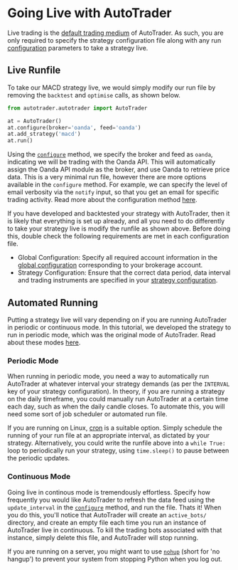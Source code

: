 # Going Live with AutoTrader

Live trading is the [default trading medium](autotrader-mediums) of AutoTrader. As such, you are only 
required to specify the strategy configuration file along with any run 
[configuration](autotrader-config-methods) parameters to take a strategy live. 


## Live Runfile
To take our MACD strategy live, we would simply modify our run file by removing the `backtest` and
`optimise` calls, as shown below. 

```python
from autotrader.autotrader import AutoTrader

at = AutoTrader()
at.configure(broker='oanda', feed='oanda')
at.add_strategy('macd')
at.run()
```

Using the [`configure`](autotrader-configure) method, we specify the broker and feed as `oanda`, indicating we will 
be trading with the Oanda API. This will automatically assign the Oanda API module as the broker, and use Oanda to 
retrieve price data. This is a very minimal run file, however there are more options available in the `configure` 
method. For example, we can specify the level of email verbosity via the `notify` input, so that you get an email 
for specific trading activity. Read more about the configuration method [here](autotrader-configure). 

If you have developed and backtested your strategy with AutoTrader, then it is likely that everything is set 
up already, and all you need to do differently to take your strategy live is modify the runfile as shown above.
Before doing this, double check the following requirements are met in each configuration file.
- Global Configuration: Specify all required account information in the 
[global configuration](global-config) corresponding to your 
brokerage account.
- Strategy Configuration: Ensure that the correct data period, data interval and trading instruments are
specified in your [strategy configuration](strategy-config). 


## Automated Running
Putting a strategy live will vary depending on if you are running AutoTrader in periodic or continuous mode.
In this tutorial, we developed the strategy to run in periodic mode, which was the original mode of AutoTrader.
Read about these modes [here](autotrader-run-modes).

### Periodic Mode
When running in periodic mode, you need a way to automatically run AutoTrader at whatever interval your strategy 
demands (as per the `INTERVAL` key of your strategy configuration). In theory, if you are running a strategy 
on the daily timeframe, you could manually run AutoTrader at a certain time each day, such as when the daily 
candle closes. To automate this, you will need some sort of job scheduler or automated run file.

If you are running on Linux, [cron](https://en.wikipedia.org/wiki/Cron) is a suitable option. Simply schedule 
the running of your run file at an appropriate interval, as dictated by your strategy. Alternatively, you could 
write the runfile above into a `while True:` loop to periodically run your strategy, using `time.sleep()` to 
pause between the periodic updates.


### Continuous Mode
Going live in continous mode is tremendously effortless. Specify how frequently you would like AutoTrader to 
refresh the data feed using the `update_interval` in the [`configure`](autotrader-configure) method, and 
run the file. Thats it! When you do this, you'll notice that AutoTrader will create an `active_bots/` directory,
and create an empty file each time you run an instance of AutoTrader live in continuous. To kill the trading 
bots associated with that instance, simply delete this file, and AutoTrader will stop running.

If you are running on a server, you might want to use [`nohup`](https://www.maketecheasier.com/nohup-and-uses/)
(short for 'no hangup') to prevent your system from stopping Python when you log out.

